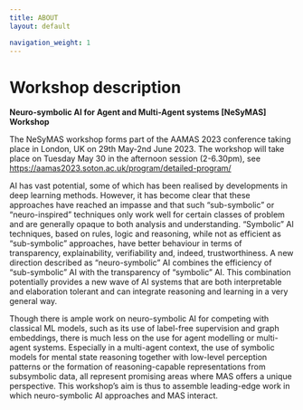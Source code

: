 ```yaml
---
title: ABOUT
layout: default

navigation_weight: 1
---
```


# Workshop description 

**Neuro-symbolic AI for Agent and Multi-Agent systems [NeSyMAS] Workshop**

The NeSyMAS workshop forms part of the AAMAS 2023 conference taking place in London, UK on 29th May-2nd June 2023. The workshop will take place on Tuesday May 30 in the afternoon session (2-6.30pm), see https://aamas2023.soton.ac.uk/program/detailed-program/

AI has vast potential, some of which has been realised by developments in deep learning methods. However, it has become clear that these approaches have reached an impasse and that such “sub-symbolic” or “neuro-inspired” techniques only work well for certain classes of problem and are generally opaque to both analysis and understanding. “Symbolic” AI techniques, based on rules, logic and reasoning, while not as efficient as “sub-symbolic” approaches, have better behaviour in terms of transparency, explainability, verifiability and, indeed, trustworthiness. A new direction described as “neuro-symbolic” AI combines the efficiency of “sub-symbolic” AI with the transparency of “symbolic” AI. This combination potentially provides a new wave of AI systems that are both interpretable and elaboration tolerant and can integrate reasoning and learning in a very general way. 

Though there is ample work on neuro-symbolic AI for competing with classical ML models, such as its use of label-free supervision and graph embeddings, there is much less on the use for agent modelling or multi-agent systems. Especially in a multi-agent context, the use of symbolic models for mental state reasoning together with low-level perception patterns or the formation of reasoning-capable representations from subsymbolic data, all represent promising areas where MAS offers a unique perspective. This workshop’s aim is thus to assemble leading-edge work in which neuro-symbolic AI approaches and MAS interact.
